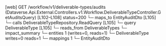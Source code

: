 [web] GET /workflow/v1/deliverable-types/audits  (Dataverse.Api.External.Controllers.v1.Workflow.DeliverableTypeController.GetAuditsQuery)  [L102–L108] status=200
  └─ maps_to EntityAuditDto [L105]
  └─ calls DeliverableTypeRepository.ReadQuery [L105]
  └─ query DeliverableType [L105]
    └─ reads_from DeliverableTypes
  └─ impact_summary
    └─ entities 1 (writes=0, reads=1)
      └─ DeliverableType writes=0 reads=1
    └─ mappings 1
      └─ EntityAuditDto

